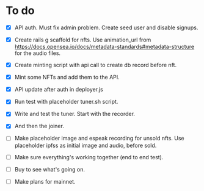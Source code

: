 # To do

- [x] API auth. Must fix admin problem. Create seed user and disable signups.
- [x] Create rails g scaffold for nfts. Use animation_url from https://docs.opensea.io/docs/metadata-standards#metadata-structure for the audio files.
- [x] Create minting script with api call to create db record before nft.
- [x] Mint some NFTs and add them to the API.
- [x] API update after auth in deployer.js 
- [X] Run test with placeholder tuner.sh script.
- [X] Write and test the tuner. Start with the recorder.
- [X] And then the joiner.
- [ ] Make placeholder image and espeak recording for unsold nfts. Use placeholder ipfss as initial image and audio, before sold.
- [ ] Make sure everything's working together (end to end test).
- [ ] Buy to see what's going on.

- [ ] Make plans for mainnet.